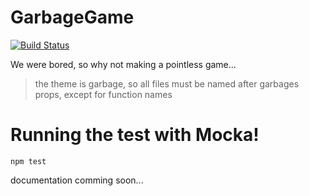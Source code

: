 # GarbageGame

[![Build Status](https://travis-ci.org/MathieuAuclair/GarbageGame.svg?branch=master)](https://travis-ci.org/MathieuAuclair/GarbageGame)

We were bored, so why not making a pointless game... 
> the theme is garbage, so all files must be named after garbages props, except for function names

# Running the test with Mocka!
```
npm test
```

documentation comming soon...

